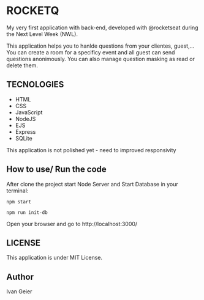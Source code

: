 # ROCKETQ

My very first application with back-end, developed with @rocketseat during the Next Level Week (NWL).

This application helps you to hanlde questions from your clientes, guest,... You can create a room for a specificy event and all guest can send questions anonimously. You can also manage question masking as read or delete them.

## TECNOLOGIES

- HTML
- CSS
- JavaScript
- NodeJS
- EJS
- Express
- SQLite

This application is not polished yet - need to improved responsivity

## How to use/ Run the code

After clone the project start Node Server and Start Database in your terminal:

```
npm start
```
```
npm run init-db
```

Open your browser and go to http://localhost:3000/

## LICENSE

This application is under MIT License.

## Author

Ivan Geier

